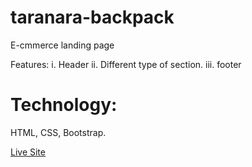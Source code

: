 # taranara-backpack
E-cmmerce landing page

Features:
i. Header
ii. Different type of section.
iii. footer

# Technology:
HTML, CSS, Bootstrap.

<a href="https://milonjpi.github.io/taranara-backpack/index.html">Live Site</a>

